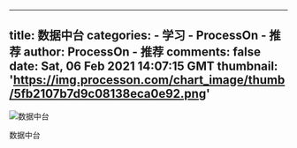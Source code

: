 
---
title: 数据中台
categories: 
    - 学习
    - ProcessOn - 推荐
author: ProcessOn - 推荐
comments: false
date: Sat, 06 Feb 2021 14:07:15 GMT
thumbnail: 'https://img.processon.com/chart_image/thumb/5fb2107b7d9c08138eca0e92.png'
---

<div>   
<img class="thumb" alt="数据中台" src="https://img.processon.com/chart_image/thumb/5fb2107b7d9c08138eca0e92.png" referrerpolicy="no-referrer">
<p>数据中台</p>  
</div>
            